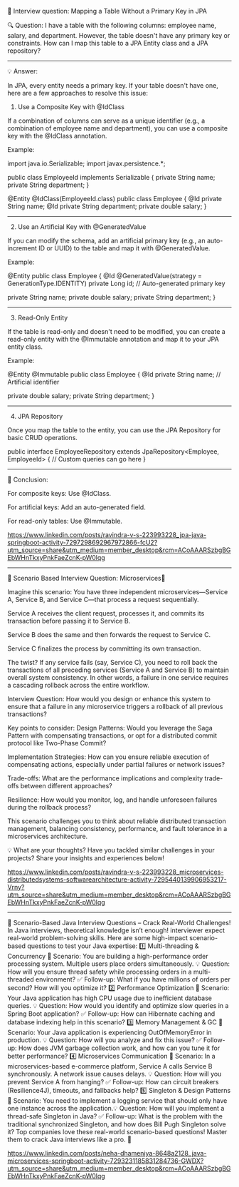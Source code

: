 🚀 Interview question: Mapping a Table Without a Primary Key in JPA

🔍 Question:
I have a table with the following columns: employee name, salary, and department. However, the table doesn't have any primary key or constraints. How can I map this table to a JPA Entity class and a JPA repository?


---

💡 Answer:

In JPA, every entity needs a primary key. If your table doesn't have one, here are a few approaches to resolve this issue:

1. Use a Composite Key with @IdClass

If a combination of columns can serve as a unique identifier (e.g., a combination of employee name and department), you can use a composite key with the @IdClass annotation.

Example:

import java.io.Serializable;
import javax.persistence.*;

public class EmployeeId implements Serializable {
 private String name;
 private String department;
}

@Entity
@IdClass(EmployeeId.class)
public class Employee {
 @Id
 private String name;
 @Id
 private String department;
 private double salary;
}


---

2. Use an Artificial Key with @GeneratedValue

If you can modify the schema, add an artificial primary key (e.g., an auto-increment ID or UUID) to the table and map it with @GeneratedValue.

Example:

@Entity
public class Employee {
 @Id
 @GeneratedValue(strategy = GenerationType.IDENTITY)
 private Long id; // Auto-generated primary key

 private String name;
 private double salary;
 private String department;
}


---

3. Read-Only Entity

If the table is read-only and doesn't need to be modified, you can create a read-only entity with the @Immutable annotation and map it to your JPA entity class.

Example:

@Entity
@Immutable
public class Employee {
 @Id
 private String name; // Artificial identifier

 private double salary;
 private String department;
}


---

4. JPA Repository

Once you map the table to the entity, you can use the JPA Repository for basic CRUD operations.


public interface EmployeeRepository extends JpaRepository<Employee, EmployeeId> {
 // Custom queries can go here
}


---

🎯 Conclusion:

For composite keys: Use @IdClass.

For artificial keys: Add an auto-generated field.

For read-only tables: Use @Immutable.


https://www.linkedin.com/posts/ravindra-v-s-223993228_jpa-java-springboot-activity-7297298692967972866-fcU2?utm_source=share&utm_medium=member_desktop&rcm=ACoAAARSzbgBGEbWHnTkxyPnkFaeZcnK-pW0lqg

*******************


🚀 Scenario Based Interview Question: Microservices🚀

Imagine this scenario: You have three independent microservices—Service A, Service B, and Service C—that process a request sequentially.

Service A receives the client request, processes it, and commits its transaction before passing it to Service B.

Service B does the same and then forwards the request to Service C.

Service C finalizes the process by committing its own transaction.

The twist? If any service fails (say, Service C), you need to roll back the transactions of all preceding services (Service A and Service B) to maintain overall system consistency. In other words, a failure in one service requires a cascading rollback across the entire workflow.

Interview Question: How would you design or enhance this system to ensure that a failure in any microservice triggers a rollback of all previous transactions?

Key points to consider:
Design Patterns: Would you leverage the Saga Pattern with compensating transactions, or opt for a distributed commit protocol like Two-Phase Commit?

Implementation Strategies: How can you ensure reliable execution of compensating actions, especially under partial failures or network issues?

Trade-offs: What are the performance implications and complexity trade-offs between different approaches?

Resilience: How would you monitor, log, and handle unforeseen failures during the rollback process?

This scenario challenges you to think about reliable distributed transaction management, balancing consistency, performance, and fault tolerance in a microservices architecture.

💡 What are your thoughts?
 Have you tackled similar challenges in your projects? Share your insights and experiences below!

 https://www.linkedin.com/posts/ravindra-v-s-223993228_microservices-distributedsystems-softwarearchitecture-activity-7295440139906953217-Vrny?utm_source=share&utm_medium=member_desktop&rcm=ACoAAARSzbgBGEbWHnTkxyPnkFaeZcnK-pW0lqg

 *******************

 🚀 Scenario-Based Java Interview Questions – Crack Real-World Challenges!
In Java interviews, theoretical knowledge isn’t enough! interviewer expect real-world problem-solving skills. Here are some high-impact scenario-based questions to test your Java expertise:
1️⃣ Multi-threading & Concurrency
📌 Scenario: You are building a high-performance order processing system. Multiple users place orders simultaneously.
💡 Question: How will you ensure thread safety while processing orders in a multi-threaded environment?
✅ Follow-up: What if you have millions of orders per second? How will you optimize it?
2️⃣ Performance Optimization
📌 Scenario: Your Java application has high CPU usage due to inefficient database queries.
💡 Question: How would you identify and optimize slow queries in a Spring Boot application?
✅ Follow-up: How can Hibernate caching and database indexing help in this scenario?
3️⃣ Memory Management & GC
📌 Scenario: Your Java application is experiencing OutOfMemoryError in production.
💡 Question: How will you analyze and fix this issue?
✅ Follow-up: How does JVM garbage collection work, and how can you tune it for better performance?
4️⃣ Microservices Communication
📌 Scenario: In a microservices-based e-commerce platform, Service A calls Service B synchronously. A network issue causes delays.
💡 Question: How will you prevent Service A from hanging?
✅ Follow-up: How can circuit breakers (Resilience4J), timeouts, and fallbacks help?
5️⃣ Singleton & Design Patterns
📌 Scenario: You need to implement a logging service that should only have one instance across the application.💡 Question: How will you implement a thread-safe Singleton in Java?
✅ Follow-up: What is the problem with the traditional synchronized Singleton, and how does Bill Pugh Singleton solve it?
Top companies love these real-world scenario-based questions! Master them to crack Java interviews like a pro. 💪


 https://www.linkedin.com/posts/neha-dhameniya-8648a2128_java-microservices-springboot-activity-7293231185831284736-GWDX?utm_source=share&utm_medium=member_desktop&rcm=ACoAAARSzbgBGEbWHnTkxyPnkFaeZcnK-pW0lqg
